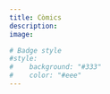```yaml
---
title: Còmics
description:
image:

# Badge style
#style:
#    background: "#333"
#    color: "#eee"
---
```

